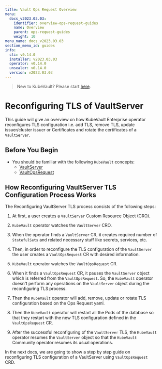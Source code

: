 ```yaml
---
title: Vault Ops Request Overview
menu:
  docs_v2023.03.03:
    identifier: overview-ops-request-guides
    name: Overview
    parent: ops-request-guides
    weight: 10
menu_name: docs_v2023.03.03
section_menu_id: guides
info:
  cli: v0.14.0
  installer: v2023.03.03
  operator: v0.14.0
  unsealer: v0.14.0
  version: v2023.03.03
---
```


> New to KubeVault? Please start [here](/docs/v2023.03.03/README).

# Reconfiguring TLS of VaultServer

This guide will give an overview on how KubeVault Enterprise operator reconfigures TLS configuration i.e. add TLS, remove TLS, update issuer/cluster issuer or Certificates and rotate the certificates of a `VaultServer`.

## Before You Begin

- You should be familiar with the following `KubeVault` concepts:
  - [VaultServer](/docs/v2023.03.03/concepts/vault-server-crds/vaultserver)
  - [VaultOpsRequest](/docs/v2023.03.03/concepts/vault-ops-request/overview)

## How Reconfiguring VaultServer TLS Configuration Process Works

The Reconfiguring VaultServer TLS process consists of the following steps:

1. At first, a user creates a `VaultServer` Custom Resource Object (CRO).

2. `KubeVault` operator watches the `VaultServer` CRO.

3. When the operator finds a `VaultServer` CR, it creates required number of `StatefulSets` and related necessary stuff like secrets, services, etc.

4. Then, in order to reconfigure the TLS configuration of the `VaultServer` the user creates a `VaultOpsRequest` CR with desired information.

5. `KubeVault` operator watches the `VaultOpsRequest` CR.

6. When it finds a `VaultOpsRequest` CR, it pauses the `VaultServer` object which is referred from the `VaultOpsRequest`. So, the `KubeVault` operator doesn't perform any operations on the `VaultServer` object during the reconfiguring TLS process.

7. Then the `KubeVault` operator will add, remove, update or rotate TLS configuration based on the Ops Request yaml.

8. Then the `KubeVault` operator will restart all the Pods of the database so that they restart with the new TLS configuration defined in the `VaultOpsRequest` CR.

9. After the successful reconfiguring of the `VaultServer` TLS, the `KubeVault` operator resumes the `VaultServer` object so that the `KubeVault` Community operator resumes its usual operations.

In the next docs, we are going to show a step by step guide on reconfiguring TLS configuration of a VaultServer using `VaultOpsRequest` CRD.